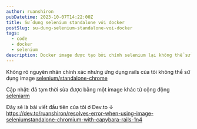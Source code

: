 ```yaml
---
author: ruanshiron
pubDatetime: 2023-10-07T14:22:00Z
title: Sử dụng selenium standalone với docker
postSlug: su-dung-selenium-standalone-voi-docker
tags:
  - code
  - docker
  - selenium
description: Docker image được tạo bởi chính selenium lại không thể sử dụng trong ứng dụng rails của tôi!?
---
```


Không rõ nguyên nhân chính xác nhưng ứng dụng rails của tôi không thể sử dụng image [selenium/standalone-chrome](https://hub.docker.com/r/selenium/standalone-chrome)

Cập nhật: đã tạm thời sửa được bằng một image khác từ cộng động [seleniarm](https://hub.docker.com/u/seleniarm)

Đây sẽ là bài viết đầu tiên của tôi ở Dev.to ↓
https://dev.to/ruanshiron/resolves-error-when-using-image-seleniumstandalone-chromium-with-capybara-rails-1n4
